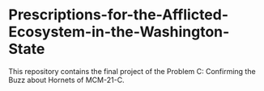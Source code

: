 # Prescriptions-for-the-Afflicted-Ecosystem-in-the-Washington-State
This repository contains the final project of the Problem C: Confirming the Buzz about Hornets of MCM-21-C.
